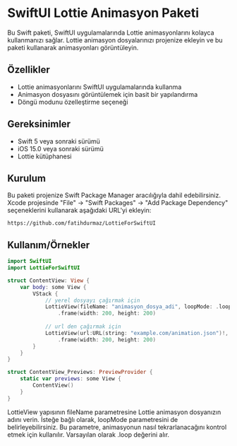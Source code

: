 
# SwiftUI Lottie Animasyon Paketi

Bu Swift paketi, SwiftUI uygulamalarında Lottie animasyonlarını kolayca kullanmanızı sağlar. Lottie animasyon dosyalarınızı projenize ekleyin ve bu paketi kullanarak animasyonları görüntüleyin.



##  Özellikler
- Lottie animasyonlarını SwiftUI uygulamalarında kullanma
- Animasyon dosyasını görüntülemek için basit bir yapılandırma
- Döngü modunu özelleştirme seçeneği
## Gereksinimler

- Swift 5 veya sonraki sürümü
- iOS 15.0 veya sonraki sürümü
- Lottie kütüphanesi
## Kurulum

Bu paketi projenize Swift Package Manager aracılığıyla dahil edebilirsiniz. Xcode projesinde "File" -> "Swift Packages" -> "Add Package Dependency" seçeneklerini kullanarak aşağıdaki URL'yi ekleyin:
```url
https://github.com/fatihdurmaz/LottieForSwiftUI
```


## Kullanım/Örnekler

```swift
import SwiftUI
import LottieForSwiftUI

struct ContentView: View {
    var body: some View {
        VStack {
            // yerel dosyayı çağırmak için
            LottieView(fileName: "animasyon_dosya_adi", loopMode: .loop)
                .frame(width: 200, height: 200)
                
            // url den çağırmak için
            LottieView(url:URL(string: "example.com/animation.json")!, loopMode: .loop)
                .frame(width: 200, height: 200)
        }
    }
}

struct ContentView_Previews: PreviewProvider {
    static var previews: some View {
        ContentView()
    }
}

```

LottieView yapısının fileName parametresine Lottie animasyon dosyanızın adını verin. İsteğe bağlı olarak, loopMode parametresini de belirleyebilirsiniz. Bu parametre, animasyonun nasıl tekrarlanacağını kontrol etmek için kullanılır. Varsayılan olarak .loop değerini alır.
  
